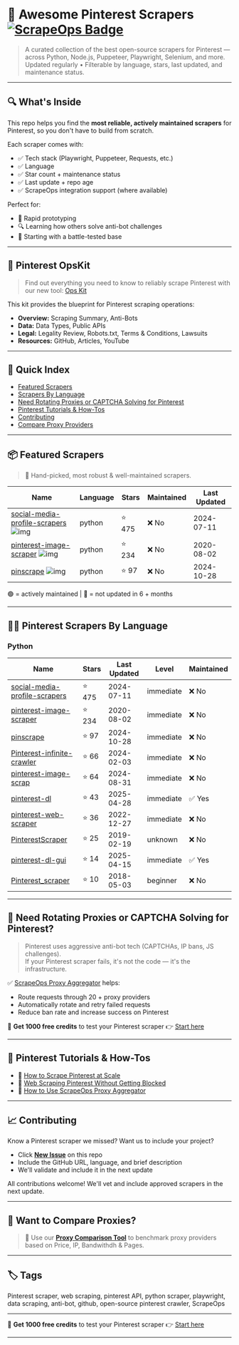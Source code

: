 # 🛒 Awesome Pinterest Scrapers [![ScrapeOps Badge](https://img.shields.io/badge/powered_by-ScrapeOps-blue)](https://scrapeops.io)

> A curated collection of the best open-source scrapers for Pinterest — across Python, Node.js, Puppeteer, Playwright, Selenium, and more.  
> Updated regularly • Filterable by language, stars, last updated, and maintenance status.

---

## 🔍 What's Inside
This repo helps you find the **most reliable, actively maintained scrapers** for Pinterest, so you don't have to build from scratch.  

Each scraper comes with:

- ✅ Tech stack (Playwright, Puppeteer, Requests, etc.)
- ✅ Language
- ✅ Star count + maintenance status
- ✅ Last update + repo age
- ✅ ScrapeOps integration support (where available)

Perfect for:  
- 🧪 Rapid prototyping  
- 🔍 Learning how others solve anti-bot challenges  
- 🚀 Starting with a battle-tested base

---

## 🧠 Pinterest OpsKit
> Find out everything you need to know to reliably scrape Pinterest with our new tool: [Ops Kit](https://scrapeops.io/websites/pinterest)

This kit provides the blueprint for Pinterest scraping operations:
- **Overview:** Scraping Summary, Anti-Bots
- **Data:** Data Types, Public APIs
- **Legal:** Legality Review, Robots.txt, Terms & Conditions, Lawsuits
- **Resources:** GitHub, Articles, YouTube

---

## 📑 Quick Index
- [Featured Scrapers](#featured-pinterest-scrapers)
- [Scrapers By Language](#pinterest-scrapers-by-language)
- [Need Rotating Proxies or CAPTCHA Solving for Pinterest](#rotating-proxies-or-captcha-solving-for-pinterest)
- [Pinterest Tutorials & How-Tos](#pinterest-tutorials)
- [Contributing](#contributing)
- [Compare Proxy Providers](#compare-proxies)

---

## 📦 Featured Scrapers <a id="featured-pinterest-scrapers"></a>
> 🏅 Hand-picked, most robust & well-maintained scrapers.

| Name | Language | Stars | Maintained | Last Updated |
|------|----------|-------|------------|--------------|
| [social-media-profile-scrapers](https://github.com/shaikhsajid1111/social-media-profile-scrapers) ![img](https://github.com/shaikhsajid1111.png?size=20) | python | ⭐ 475 | ❌ No | 2024-07-11 |
| [pinterest-image-scraper](https://github.com/xjdeng/pinterest-image-scraper) ![img](https://github.com/xjdeng.png?size=20) | python | ⭐ 234 | ❌ No | 2020-08-02 |
| [pinscrape](https://github.com/iamatulsingh/pinscrape) ![img](https://github.com/iamatulsingh.png?size=20) | python | ⭐ 97 | ❌ No | 2024-10-28 |

🟢 = actively maintained \| 🔴 = not updated in 6 + months

---

## 🧑‍💻 Pinterest Scrapers By Language <a id="pinterest-scrapers-by-language"></a>
### Python
| Name | Stars | Last Updated | Level | Maintained |
|------|-------|--------------|-------|------------|
| [social-media-profile-scrapers](https://github.com/shaikhsajid1111/social-media-profile-scrapers) | ⭐ 475 | 2024-07-11 | immediate | ❌ No |
| [pinterest-image-scraper](https://github.com/xjdeng/pinterest-image-scraper) | ⭐ 234 | 2020-08-02 | immediate | ❌ No |
| [pinscrape](https://github.com/iamatulsingh/pinscrape) | ⭐ 97 | 2024-10-28 | immediate | ❌ No |
| [Pinterest-infinite-crawler](https://github.com/mirusu400/Pinterest-infinite-crawler) | ⭐ 66 | 2024-02-03 | immediate | ❌ No |
| [pinterest-image-scrap](https://github.com/iamatulsingh/pinterest-image-scrap) | ⭐ 64 | 2024-08-31 | immediate | ❌ No |
| [pinterest-dl](https://github.com/sean1832/pinterest-dl) | ⭐ 43 | 2025-04-28 | immediate | ✅ Yes |
| [pinterest-web-scraper](https://github.com/SwatiModi/pinterest-web-scraper) | ⭐ 36 | 2022-12-27 | immediate | ❌ No |
| [PinterestScraper](https://github.com/civiliangame/PinterestScraper) | ⭐ 25 | 2019-02-19 | unknown | ❌ No |
| [pinterest-dl-gui](https://github.com/sean1832/pinterest-dl-gui) | ⭐ 14 | 2025-04-15 | immediate | ✅ Yes |
| [Pinterest_scraper](https://github.com/eamander/Pinterest_scraper) | ⭐ 10 | 2018-05-03 | beginner | ❌ No |

---

## 🔐 Need Rotating Proxies or CAPTCHA Solving for Pinterest?<a id="rotating-proxies-or-captcha-solving-for-pinterest"></a>

> Pinterest uses aggressive anti-bot tech (CAPTCHAs, IP bans, JS challenges).  
> If your Pinterest scraper fails, it's not the code — it's the infrastructure.

✅ [ScrapeOps Proxy Aggregator](https://scrapeops.io/proxy-aggregator/) helps:  
- Route requests through 20 + proxy providers  
- Automatically rotate and retry failed requests  
- Reduce ban rate and increase success on Pinterest

🎁 **Get 1000 free credits** to test your Pinterest scraper 👉 [Start here](https://scrapeops.io)

---

## 🧠 Pinterest Tutorials & How-Tos<a id="pinterest-tutorials"></a>
- 📘 [How to Scrape Pinterest at Scale](https://scrapeops.io/websites/pinterest/how-to-scrape-pinterest)
- 🔐 [Web Scraping Pinterest Without Getting Blocked](https://scrapeops.io/web-scraping-playbook/web-scraping-without-getting-blocked/)
- 🧪 [How to Use ScrapeOps Proxy Aggregator](https://scrapeops.io/docs/web-scraping-proxy-api-aggregator/quickstart/)

---

## 📈 Contributing<a id="contributing"></a>

Know a Pinterest scraper we missed? Want us to include your project?

- Click **[New Issue](../../issues/new)** on this repo
- Include the GitHub URL, language, and brief description
- We'll validate and include it in the next update

All contributions welcome! We'll vet and include approved scrapers in the next update.

---

## 📣 Want to Compare Proxies?<a id="compare-proxies"></a>

> 📰 Use our [**Proxy Comparison Tool**](https://scrapeops.io/proxy-providers/comparison/) to benchmark proxy providers based on Price, IP, Bandwithdh & Pages.

---

## 🏷 Tags
Pinterest scraper, web scraping, pinterest API, python scraper, playwright, data scraping, anti-bot, github, open-source pinterest crawler, ScrapeOps


---

🎁 **Get 1000 free credits** to test your Pinterest scraper 👉 [Start here](https://scrapeops.io)

---